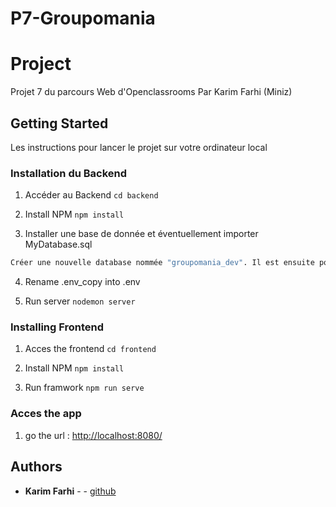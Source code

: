 # P7-Groupomania

# Project

Projet 7 du parcours Web d'Openclassrooms
Par Karim Farhi (Miniz)

## Getting Started

Les instructions pour lancer le projet sur votre ordinateur local

### Installation du Backend

1. Accéder au Backend
```cd backend```

2. Install NPM
```npm install```

3. Installer une base de donnée et éventuellement importer MyDatabase.sql
``` bash
Créer une nouvelle database nommée "groupomania_dev". Il est ensuite possible soit d'y importer le fichier MyDatabase.sql (qui comprend 1 admin, 1 user et un message de chaque), ou de la laisser vide
 ```

4. Rename .env_copy into .env

5. Run server
```nodemon server```

### Installing Frontend

1. Acces the frontend
```cd frontend```

2. Install NPM
```npm install```


3. Run framwork
```npm run serve```

### Acces the app

1. go the url : 
[http://localhost:8080/]([http://localhost:8080/)

## Authors

* **Karim Farhi** -  - [github](https://github.com/Miniz34)

